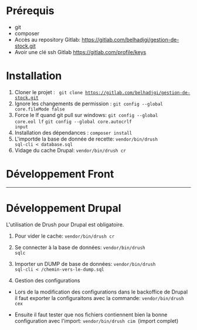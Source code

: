 # Prérequis

* git
* composer
* Accès au repository Gitlab: https://gitlab.com/belhadjgi/gestion-de-stock.git
* Avoir une clé ssh Gitlab https://gitlab.com/profile/keys


#
# Installation

1. Cloner le projet : <code> git clone  https://gitlab.com/belhadjgi/gestion-de-stock.git </code> 
2. Ignore les changements de permission : <code>git config --global core.fileMode false</code>
3. Force le lf quand  git pull sur windows: 
    <code>git config --global core.eol lf</code>
    <code>git config --global core.autocrlf input</code>
4. Installation des dépendances : <code>composer install</code>
5. L'importde la base de donnée de recette: <code>vendor/bin/drush sql-cli < database.sql</code><br/>
6. Vidage du cache Drupal: <code>vendor/bin/drush cr </code>

# Développement Front

*****
    
# Développement Drupal

L'utilisation de Drush pour Drupal est obligatoire.

1. Pour vider le cache: <code>vendor/bin/drush cr </code>
2. Se connecter à la base de données: <code>vendor/bin/drush sqlc</code>
3. Importer un DUMP de base de données: <code>vendor/bin/drush sql-cli < /chemin-vers-le-dump.sql</code>

4. Gestion des configurations

- Lors de la modification des configurations dans le backoffice de Drupal il faut exporter la configuraitons avec la commande:
    <code>vendor/bin/drush cex</code>

- Ensuite il faut tester que nos fichiers contiennent bien la bonne configuration avec l'import:
    <code>vendor/bin/drush cim </code>(import complet)


